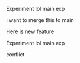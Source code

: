 Experiment
lol main
exp

i want to merge this to main

Here is new feature

Experiment
lol main
exp

conflict
